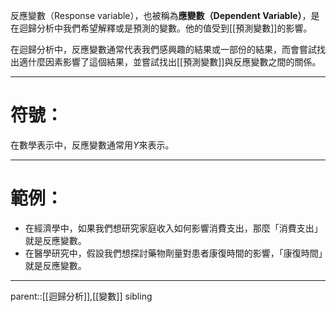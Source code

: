 反應變數（Response variable），也被稱為**應變數（Dependent Variable）**，是在迴歸分析中我們希望解釋或是預測的變數。他的值受到[[預測變數]]的影響。

在迴歸分析中，反應變數通常代表我們感興趣的結果或一部份的結果，而會嘗試找出適什麼因素影響了這個結果，並嘗試找出[[預測變數]]與反應變數之間的關係。
- - -
# 符號：
在數學表示中，反應變數通常用$Y$來表示。
- - -
# 範例：
- 在經濟學中，如果我們想研究家庭收入如何影響消費支出，那麼「消費支出」就是反應變數。
- 在醫學研究中，假設我們想探討藥物劑量對患者康復時間的影響，「康復時間」就是反應變數。
- - -
parent::[[迴歸分析]],[[變數]]
sibling